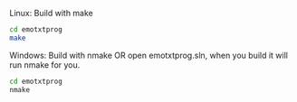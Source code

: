 Linux: Build with make

```bash
cd emotxtprog
make
```

Windows: Build with nmake OR open emotxtprog.sln, when you build it will run nmake for you.

```cmd
cd emotxtprog
nmake
```


